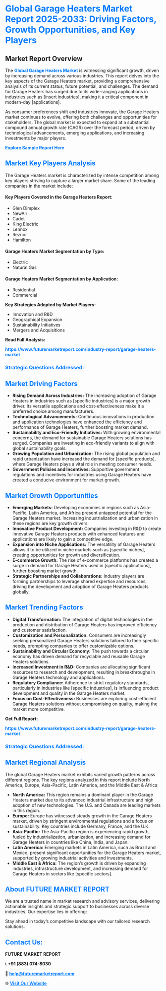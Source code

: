 <h1 style="color: #007BFF;">Global Garage Heaters Market Report 2025-2033: Driving Factors, Growth Opportunities, and Key Players</h1>

<section id="overview">
<h2>Market Report Overview</h2>
<p>The <a href="https://www.futuremarketreport.com/industry-report/garage-heaters-market" style="color: #007BFF; text-decoration: none;"><strong>Global Garage Heaters Market</strong></a> is witnessing significant growth, driven by increasing demand across various industries. This report delves into the key aspects of the Garage Heaters market, providing a comprehensive analysis of its current status, future potential, and challenges. The demand for Garage Heaters has surged due to its wide-ranging applications in industries such as [insert industries], making it a critical component in modern-day [applications].</p>
<p>As consumer preferences shift and industries innovate, the Garage Heaters market continues to evolve, offering both challenges and opportunities for stakeholders. The global market is expected to expand at a substantial compound annual growth rate (CAGR) over the forecast period, driven by technological advancements, emerging applications, and increasing investments by major players.</p>
</section>

<section id="overview">
<p><a href="https://www.futuremarketreport.com/request-sample/reportId=83410" style="color: #007BFF; text-decoration: none;"><strong>Explore Sample Report Here</strong></a></p>
</section>

<section id="key-players">
<h2 style="color: #007BFF;">Market Key Players Analysis</h2>
<p>The Garage Heaters market is characterized by intense competition among key players striving to capture a larger market share. Some of the leading companies in the market include:</p>
<h4>Key Players Covered in the Garage Heaters Report:</h4>
<ul><li>Glen Dimplex</li><li>NewAir</li><li>Cadet</li><li>King Electric</li><li>Lennox</li><li>Reznor</li><li>Hamilton</li></ul>
<h4>Garage Heaters Market Segmentation by Type:</h4>
<ul><li>Electric</li><li>Natural Gas</li></ul>

<h4>Garage Heaters Market Segmentation by Application:</h4>
<ul><li>Residential</li><li>Commercial</li></ul>
<p><strong>Key Strategies Adopted by Market Players:</strong></p>
<ul>
<li>Innovation and R&D</li>
<li>Geographical Expansion</li>
<li>Sustainability Initiatives</li>
<li>Mergers and Acquisitions</li>
</ul>
</section>

<section>
<p><strong>Read Full Analysis: </strong></p><a href="https://www.futuremarketreport.com/industry-report/garage-heaters-market" style="color: #007BFF; text-decoration: none;"><strong>https://www.futuremarketreport.com/industry-report/garage-heaters-market</strong></a>
<h3 style="color: #007BFF;">Strategic Questions Addressed:</h3>
</section>

<section id="driving-factors">
<h2 style="color: #007BFF;">Market Driving Factors</h2>
<ul>
<li><strong>Rising Demand Across Industries:</strong> The increasing adoption of Garage Heaters in industries such as [specific industries] is a major growth driver. Its versatile applications and cost-effectiveness make it a preferred choice among manufacturers.</li>
<li><strong>Technological Advancements:</strong> Continuous innovations in production and application technologies have enhanced the efficiency and performance of Garage Heaters, further boosting market demand.</li>
<li><strong>Sustainability and Eco-Friendly Initiatives:</strong> With growing environmental concerns, the demand for sustainable Garage Heaters solutions has surged. Companies are investing in eco-friendly variants to align with global sustainability goals.</li>
<li><strong>Growing Population and Urbanization:</strong> The rising global population and rapid urbanization have increased the demand for [specific products], where Garage Heaters plays a vital role in meeting consumer needs.</li>
<li><strong>Government Policies and Incentives:</strong> Supportive government regulations and incentives for industries using Garage Heaters have created a conducive environment for market growth.</li>
</ul>
</section>

<section id="growth-opportunities">
<h2 style="color: #007BFF;">Market Growth Opportunities</h2>
<ul>
<li><strong>Emerging Markets:</strong> Developing economies in regions such as Asia-Pacific, Latin America, and Africa present untapped potential for the Garage Heaters market. Increasing industrialization and urbanization in these regions are key growth drivers.</li>
<li><strong>Innovative Product Development:</strong> Companies investing in R&D to create innovative Garage Heaters products with enhanced features and applications are likely to gain a competitive edge.</li>
<li><strong>Expansion into Niche Applications:</strong> The versatility of Garage Heaters allows it to be utilized in niche markets such as [specific niches], creating opportunities for growth and diversification.</li>
<li><strong>E-commerce Growth:</strong> The rise of e-commerce platforms has created a surge in demand for Garage Heaters used in [specific applications], further boosting market growth.</li>
<li><strong>Strategic Partnerships and Collaborations:</strong> Industry players are forming partnerships to leverage shared expertise and resources, driving the development and adoption of Garage Heaters products globally.</li>
</ul>
</section>

<section id="trending-factors">
<h2 style="color: #007BFF;">Market Trending Factors</h2>
<ul>
<li><strong>Digital Transformation:</strong> The integration of digital technologies in the production and distribution of Garage Heaters has improved efficiency and customer satisfaction.</li>
<li><strong>Customization and Personalization:</strong> Consumers are increasingly seeking personalized Garage Heaters solutions tailored to their specific needs, prompting companies to offer customizable options.</li>
<li><strong>Sustainability and Circular Economy:</strong> The push towards a circular economy has driven demand for recyclable and reusable Garage Heaters solutions.</li>
<li><strong>Increased Investment in R&D:</strong> Companies are allocating significant resources to research and development, resulting in breakthroughs in Garage Heaters technology and applications.</li>
<li><strong>Regulatory Compliance:</strong> Adherence to strict regulatory standards, particularly in industries like [specific industries], is influencing product development and quality in the Garage Heaters market.</li>
<li><strong>Focus on Cost-Effectiveness:</strong> Businesses are exploring cost-efficient Garage Heaters solutions without compromising on quality, making the market more competitive.</li>
</ul>
</section>

<section>
<p><strong>Get Full Report: </strong></p><a href="https://www.futuremarketreport.com/industry-report/garage-heaters-market" style="color: #007BFF; text-decoration: none;"><strong>https://www.futuremarketreport.com/industry-report/garage-heaters-market</strong></a>
<h3 style="color: #007BFF;">Strategic Questions Addressed:</h3>
</section>


<section id="regional-analysis">
<h2 style="color: #007BFF;">Market Regional Analysis</h2>
<p>The global Garage Heaters market exhibits varied growth patterns across different regions. The key regions analyzed in this report include North America, Europe, Asia-Pacific, Latin America, and the Middle East & Africa:</p>
<ul>
<li><strong>North America:</strong> This region remains a dominant player in the Garage Heaters market due to its advanced industrial infrastructure and high adoption of new technologies. The U.S. and Canada are leading markets in this region.</li>
<li><strong>Europe:</strong> Europe has witnessed steady growth in the Garage Heaters market, driven by stringent environmental regulations and a focus on sustainability. Key countries include Germany, France, and the U.K.</li>
<li><strong>Asia-Pacific:</strong> The Asia-Pacific region is experiencing rapid growth, fueled by industrialization, urbanization, and increasing demand for Garage Heaters in countries like China, India, and Japan.</li>
<li><strong>Latin America:</strong> Emerging markets in Latin America, such as Brazil and Mexico, present significant opportunities for the Garage Heaters market, supported by growing industrial activities and investments.</li>
<li><strong>Middle East & Africa:</strong> The region’s growth is driven by expanding industries, infrastructure development, and increasing demand for Garage Heaters in sectors like [specific sectors].</li>
</ul>
</section>

<footer>
<h2 style="color: #007BFF;">About FUTURE MARKET REPORT</h2>
<p>We are a trusted name in market research and advisory services, delivering actionable insights and strategic support to businesses across diverse industries. Our expertise lies in offering:</p>

<p>Stay ahead in today’s competitive landscape with our tailored research solutions.</p>

<h2 style="color: #007BFF;">Contact Us:</h2>
<p><strong>FUTURE MARKET REPORT</strong></p>
<p>📞 <strong>+91 (883) 074-8030</strong></p>
<p>📧 <strong><a href="mailto:help@futuremarketreport.com" style="color: #007BFF;">help@futuremarketreport.com</a></strong></p>
<p>🌐 <strong><a href="https://www.futuremarketreport.com/" style="color: #007BFF;">Visit Our Website</a></strong></p>
</footer>